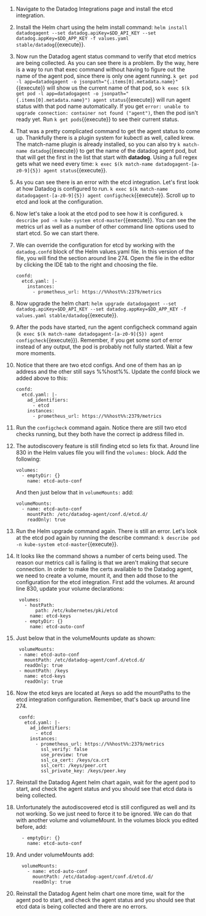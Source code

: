 1. Navigate to the Datadog Integrations page and install the etcd integration.
1. Install the Helm chart using the helm install command: `helm install datadogagent --set datadog.apiKey=$DD_API_KEY --set datadog.appKey=$DD_APP_KEY -f values.yaml stable/datadog`{{execute}}.
1. Now run the Datadog agent status command to verify that etcd metrics are being collected. As you can see there is a problem. By the way, here is a way to run that exec command without having to figure out the name of the agent pod, since there is only one agent running. `k get pod -l app=datadogagent -o jsonpath="{.items[0].metadata.name}"`{{execute}} will show us the current name of that pod, so `k exec $(k get pod -l app=datadogagent -o jsonpath="{.items[0].metadata.name}") agent status`{{execute}} will run agent status with that pod name automatically.  If you get `error: unable to upgrade connection: container not found ("agent")`, then the pod isn't ready yet. Run `k get pods`{{execute}} to see their current status.
1. That was a pretty complicated command to get the agent status to come up. Thankfully there is a plugin system for kubectl as well, called krew. The match-name plugin is already installed, so you can also try `k match-name datadog`{{execute}} to get the name of the datadog agent pod, but that will get the first in the list that start with **datadog**. Using a full regex gets what we need every time: `k exec $(k match-name datadogagent-[a-z0-9]{5}) agent status`{{execute}}.
1. As you can see there is an error with the etcd integration. Let's first look at how Datadog is configured to run. `k exec $(k match-name datadogagent-[a-z0-9]{5}) agent configcheck`{{execute}}. Scroll up to etcd and look at the configuration.
1. Now let's take a look at the etcd pod to see how it is configured. `k describe pod -n kube-system etcd-master`{{execute}}. You can see the metrics url as well as a number of other command line options used to start etcd. So we can start there. 
1. We can override the configuration for etcd by working with the `datadog.confd` block of the Helm values.yaml file. In this version of the file, you will find the section around line 274. Open the file in the editor by clicking the IDE tab to the right and choosing the file. 

       confd:
         etcd.yaml: |-
           instances:
             - prometheus_url: https://%%host%%:2379/metrics

1. Now upgrade the helm chart: `helm upgrade datadogagent --set datadog.apiKey=$DD_API_KEY --set datadog.appKey=$DD_APP_KEY -f values.yaml stable/datadog`{{execute}}.
1. After the pods have started, run the agent configcheck command again (`k exec $(k match-name datadogagent-[a-z0-9]{5}) agent configcheck`{{execute}}). Remember, if you get some sort of error instead of any output, the pod is probably not fully started. Wait a few more moments. 
1. Notice that there are two etcd configs. And one of them has an ip address and the other still says %%host%%. Update the confd block we added above to this:

       confd:
         etcd.yaml: |-
           ad_identifiers:
             - etcd
           instances:
             - prometheus_url: https://%%host%%:2379/metrics

1. Run the `configcheck` command again. Notice there are still two etcd checks running, but they both have the correct ip address filled in. 
1. The autodiscovery feature is still finding etcd so lets fix that. Around line 830 in the Helm values file you will find the `volumes:` block. Add the following:

       volumes:
         - emptyDir: {}
           name: etcd-auto-conf
   
   And then just below that in `volumeMounts:` add:

       volumeMounts:
         - name: etcd-auto-conf
           mountPath: /etc/datadog-agent/conf.d/etcd.d/
           readOnly: true

1. Run the Helm upgrade command again. 
There is still an error. Let's look at the etcd pod again by running the describe command: `k describe pod -n kube-system etcd-master`{{execute}}. 
1. It looks like the command shows a number of certs being used. The reason our metrics call is failing is that we aren't making that secure connection. In order to make the certs available to the Datadog agent, we need to create a volume, mount it, and then add those to the configuration for the etcd integration. First add the volumes. At around line 830, update your volume declarations:

        volumes:
          - hostPath:
              path: /etc/kubernetes/pki/etcd
            name: etcd-keys
          - emptyDir: {}
            name: etcd-auto-conf

1. Just below that in the volumeMounts update as shown: 

        volumeMounts:
        - name: etcd-auto-conf
          mountPath: /etc/datadog-agent/conf.d/etcd.d/
          readOnly: true
        - mountPath: /keys
          name: etcd-keys
          readOnly: true

1. Now the etcd keys are located at /keys so add the mountPaths to the etcd integration configuration. Remember, that's back up around line 274.

        confd:
          etcd.yaml: |-
            ad_identifiers:
              - etcd
            instances:
              - prometheus_url: https://%%host%%:2379/metrics
                ssl_verify: false
                use_preview: true
                ssl_ca_cert: /keys/ca.crt
                ssl_cert: /keys/peer.crt
                ssl_private_key: /keys/peer.key

1. Reinstall the Datadog Agent helm chart again, wait for the agent pod to start, and check the agent status and you should see that etcd data is being collected. 
1. Unfortunately the autodiscovered etcd is still configured as well and its not working. So we just need to force it to be ignored. We can do that with another volume and volumeMount. In the volumes block you edited before, add:

         - emptyDir: {}
           name: etcd-auto-conf

1. And under volumeMounts add:

         volumeMounts:
           - name: etcd-auto-conf
             mountPath: /etc/datadog-agent/conf.d/etcd.d/
             readOnly: true

1. Reinstall the Datadog Agent helm chart one more time, wait for the agent pod to start, and check the agent status and you should see that etcd data is being collected and there are no errors.